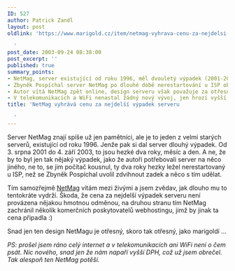 ```yaml
---
ID: 527
author: Patrick Zandl
layout: post
oldlink: 'https://www.marigold.cz/item/netmag-vyhrava-cenu-za-nejdelsi-vypadek-serveru

  '
post_date: 2003-09-24 08:38:00
post_excerpt: ''
published: true
summary_points:
- NetMag, server existující od roku 1996, měl dvouletý výpadek (2001-2003).
- Zbyněk Pospíchal server NetMag po dlouhé době nerestartování u ISP obnovil.
- Autor vítá NetMag zpět online, design serveru však považuje za otřesný.
- V telekomunikacích a WiFi nenastal žádný nový vývoj, jen hrozí vyšší DPH.
title: 'NetMag vyhrává cenu za nejdelší výpadek serveru

  '
---
```


<p>
Server NetMag znají spíše už jen pamětníci, ale je to jeden z velmi starých serverů, existující od roku 1996. Jenže pak si dal server dlouhý výpadek. Od 3. srpna 2001 do 4. září 2003, to jsou hezké dva roky, měsíc a den. A ne, že by to byl jen tak nějaký výpadek, jako že autoři potřebovali server na něco jiného, ne to, se jim počítač kousnul, ty dva roky hezky ležel nerestartovaný u ISP, než se Zbyněk Pospíchal uvolil zdvihnout zadek a něco s tím udělat. </p>

<p>
Tím samozřejmě <A href="http://www.netmag.cz/">NetMag</A> vítám mezi živými a jsem zvědav, jak dlouho mu to tentokráte vydrží. Škoda, že cena za nejdelší výpadek serveru není provázena nějakou hmotnou odměnou, na druhou stranu tím NetMag zachránil několik komerčních poskytovatelů webhostingu, jimž by jinak ta cena připadla :) </p>

<p>
Snad jen ten design NetMagu je otřesný, skoro tak otřesný, jako marigoldí ...</p>

<p>
<EM>PS: prošel jsem ráno celý internet a v telekomunikacích ani WiFi není o čem psát. Nic nového, snad jen že nám napaří vyšší DPH, což už jsem obrečel. Tak alespoň ten NetMag potěší.</EM></p>